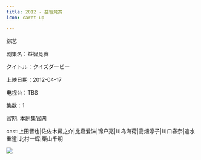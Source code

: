 ```yaml
---
title: 2012 - 益智竞赛
icon: caret-up

---
```

综艺

剧集名：益智竞赛

タイトル：クイズダービー

上映日期：2012-04-17

电视台：TBS

集数：1

官网: [本剧集官网](https://www.tbs.co.jp/tbs-ch/item/v0069/)


cast:上田晋也|佐佐木藏之介|比嘉爱沫|锦户亮|川岛海荷|高畑淳子|川口春奈|速水重道|北村一辉|栗山千明

![](https://listpic.tsgsanjiao.com/other/2012yzjs.jpg)